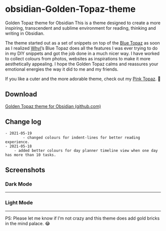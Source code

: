 # obsidian-Golden-Topaz-theme
Golden Topaz theme for Obsidian
This is a theme designed to create a more inspiring, transcendent and sublime environment for reading, thinking and writing in Obsidian.

The theme started out as a set of snippets on top of the [Blue Topaz](https://forum.obsidian.md/t/theme-blue-topaz-v2-4-updated-20210403-for-v0-11-12/6425) as soon as I realized [WhyI](https://forum.obsidian.md/u/whyI)’s Blue Topaz does all the features I was ever trying to do in my DIY snippets and got the job done in a much nicer way. I have worked to collect colours from photos, websites as inspirations to make it more aesthetically appealing. I hope the Golden Topaz calms and reassures your emotional energies the way it did to me and my friends.

If you like a cuter and the more adorable theme, check out my [Pink Topaz](https://forum.obsidian.md/t/pink-topaz-theme-for-flowers-and-sweetness/18451). :smiling_face_with_three_hearts:

## Download
[ Golden Topaz theme for Obsidian (github.com)](https://github.com/shaggyfeng/obsidian-Golden-Topaz-theme)

## Change log

```
- 2021-05-19
        - changed colours for indent-lines for better reading experience.   
- 2021-05-18 
	- added better colours for day planner timeline view when one day has more than 10 tasks.
```
## Screenshots
### Dark Mode
[](https://forum.obsidian.md/uploads/default/optimized/2X/1/19eae05fbdfa11e41a98130827f589e25d08d905_2_1035x582.png)

***
### Light Mode
[](https://forum.obsidian.md/uploads/default/optimized/2X/7/7466700e613602f16ff48673430f667692c95482_2_1035x582.png)
***
PS:  Please let me know if I’m not crazy and this theme does add gold bricks in the mind palace. :joy:
